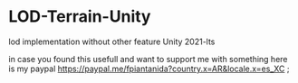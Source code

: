# LOD-Terrain-Unity
lod implementation without other feature
Unity 2021-lts

in case you found this usefull and want to support me with something here is my paypal https://paypal.me/fpiantanida?country.x=AR&locale.x=es_XC ;
